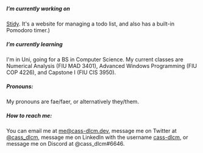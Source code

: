 ##### I’m currently working on

[Stidy](https://github.com/cass-dlcm/pomodoro-tasks). It's a website for managing a todo list, and also has a built-in Pomodoro timer.)

##### I’m currently learning

I'm in Uni, going for a BS in Computer Science.
My current classes are Numerical Analysis (FIU MAD 3401), Advanced Windows Programming (FIU COP 4226), and Capstone I (FIU CIS 3950).

##### Pronouns:

My pronouns are fae/faer, or alternatively they/them.

##### How to reach me:

You can email me at me@cass-dlcm.dev, message me on Twitter at [@cass_dlcm](https://twitter.com/cass_dlcm), message me on LinkedIn with the username [cass-dlcm](https://www.linkedin.com/in/cass-dlcm/), or message me on Discord at @cass_dlcm#6646.
